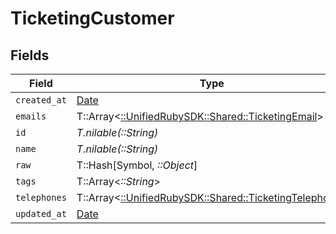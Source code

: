 # TicketingCustomer


## Fields

| Field                                                                                               | Type                                                                                                | Required                                                                                            | Description                                                                                         |
| --------------------------------------------------------------------------------------------------- | --------------------------------------------------------------------------------------------------- | --------------------------------------------------------------------------------------------------- | --------------------------------------------------------------------------------------------------- |
| `created_at`                                                                                        | [Date](https://ruby-doc.org/stdlib-2.6.1/libdoc/date/rdoc/Date.html)                                | :heavy_minus_sign:                                                                                  | N/A                                                                                                 |
| `emails`                                                                                            | T::Array<[::UnifiedRubySDK::Shared::TicketingEmail](../../models/shared/ticketingemail.md)>         | :heavy_minus_sign:                                                                                  | N/A                                                                                                 |
| `id`                                                                                                | *T.nilable(::String)*                                                                               | :heavy_minus_sign:                                                                                  | N/A                                                                                                 |
| `name`                                                                                              | *T.nilable(::String)*                                                                               | :heavy_minus_sign:                                                                                  | N/A                                                                                                 |
| `raw`                                                                                               | T::Hash[Symbol, *::Object*]                                                                         | :heavy_minus_sign:                                                                                  | N/A                                                                                                 |
| `tags`                                                                                              | T::Array<*::String*>                                                                                | :heavy_minus_sign:                                                                                  | N/A                                                                                                 |
| `telephones`                                                                                        | T::Array<[::UnifiedRubySDK::Shared::TicketingTelephone](../../models/shared/ticketingtelephone.md)> | :heavy_minus_sign:                                                                                  | N/A                                                                                                 |
| `updated_at`                                                                                        | [Date](https://ruby-doc.org/stdlib-2.6.1/libdoc/date/rdoc/Date.html)                                | :heavy_minus_sign:                                                                                  | N/A                                                                                                 |